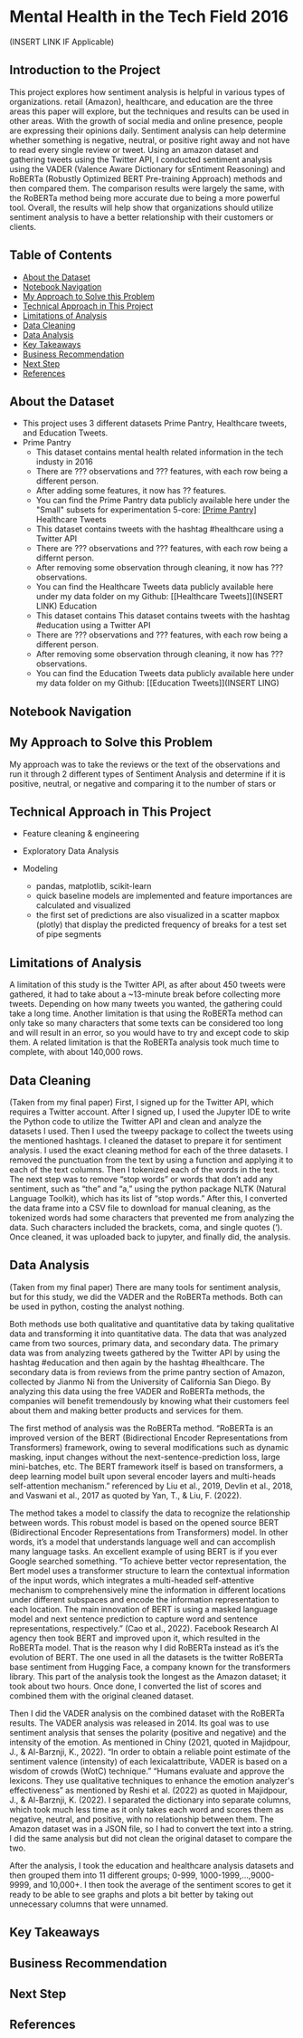 # Mental Health in the Tech Field 2016

(INSERT LINK IF Applicable)

## Introduction to the Project
This project explores how sentiment analysis is helpful in various types of organizations. retail (Amazon), healthcare, and education are the three areas this paper will explore, but the techniques and results can be used in other areas. With the growth of social media and online presence, people are expressing their opinions daily. Sentiment analysis can help determine whether something is negative, neutral, or positive right away and not have to read every single review or tweet. Using an amazon dataset and gathering tweets using the Twitter API, I conducted sentiment analysis using the VADER (Valence Aware Dictionary for sEntiment Reasoning) and RoBERTa (Robustly Optimized BERT Pre-training Approach) methods and then compared them. The comparison results were largely the same, with the RoBERTa method being more accurate due to being a more powerful tool. Overall, the results will help show that organizations should utilize sentiment analysis to have a better relationship with their customers or clients.

## Table of Contents

- [About the Dataset](#about-the-dataset)
- [Notebook Navigation](#notebook-navigation)
- [My Approach to Solve this Problem](#my-approach-to-solve-this-problem)
- [Technical Approach in This Project](#technical-approach-in-this-project)
- [Limitations of Analysis](#limitations-of-analysis)
- [Data Cleaning](#data-cleaning)
- [Data Analysis](#data-analysis)
- [Key Takeaways](#key-takeaways)
- [Business Recommendation](#business-recommendation)
- [Next Step](#next-step)
- [References](#references)

## About the Dataset
- This project uses 3 different datasets Prime Pantry, Healthcare tweets, and Education Tweets.
- Prime Pantry 
    - This dataset contains mental health related information in the tech industy in 2016
    - There are ??? observations and ??? features, with each row being a different person.
    - After adding some features, it now has ?? features.
    - You can find the Prime Pantry data publicly available here under the "Small" subsets for experimentation 5-core: [[Prime Pantry]](https://cseweb.ucsd.edu/~jmcauley/datasets/amazon_v2/)
Healthcare Tweets
    - This dataset contains tweets with the hashtag #healthcare using a Twitter API
    - There are ??? observations and ??? features, with each row being a differnt person.
    - After removing some observation through cleaning, it now has ??? observations.
    - You can find the Healthcare Tweets data publicly available here under my data folder on my Github: [[Healthcare Tweets]](INSERT LINK)
Education
    - This dataset contains This dataset contains tweets with the hashtag #education using a Twitter API
    - There are ??? observations and ??? features, with each row being a different person.
    - After removing some observation through cleaning, it now has ??? observations.
    - You can find the Education Tweets data publicly available here under my data folder on my Github: [[Education Tweets]](INSERT LING)


## Notebook Navigation


## My Approach to Solve this Problem
My approach was to take the reviews or the text of the observations and run it through 2 different types of Sentiment Analysis and determine if it is positive, neutral, or negative and comparing it to the number of stars or 


## Technical Approach in This Project
- Feature cleaning & engineering


- Exploratory Data Analysis

- Modeling
    -  pandas, matplotlib, scikit-learn
    - quick baseline models are implemented and feature importances are calculated and visualized
    - the first set of predictions are also visualized in a scatter mapbox (plotly) that display the predicted frequency of breaks for a test set of pipe segments

## Limitations of Analysis
A limitation of this study is the Twitter API, as after about 450 tweets were gathered, it had to take about a ~13-minute break before collecting more tweets. Depending on how many tweets you wanted, the gathering could take a long time. Another limitation is that using the RoBERTa method can only take so many characters that some texts can be considered too long and will result in an error, so you would have to try and except code to skip them. A related limitation is that the RoBERTa analysis took much time to complete, with about 140,000 rows.

## Data Cleaning
(Taken from my final paper)
First, I signed up for the Twitter API, which requires a Twitter account. After I signed up, I used the Jupyter IDE to write the Python code to utilize the Twitter API and clean and analyze the datasets I used. Then I used the tweepy package to collect the tweets using the mentioned hashtags. I cleaned the dataset to prepare it for sentiment analysis. I used the exact cleaning method for each of the three datasets. I removed the punctuation from the text by using a function and applying it to each of the text columns. Then I tokenized each of the words in the text. The next step was to remove “stop words” or words that don’t add any sentiment, such as “the” and “a,” using the python package NLTK (Natural Language Toolkit), which has its list of “stop words.” After this, I converted the data frame into a CSV file to download for manual cleaning, as the tokenized words had some characters that prevented me from analyzing the data. Such characters included the brackets, coma, and single quotes (‘). Once cleaned, it was uploaded back to jupyter, and finally did, the analysis.

## Data Analysis
(Taken from my final paper)
There are many tools for sentiment analysis, but for this study, we did the VADER and the RoBERTa methods. Both can be used in python, costing the analyst nothing. 

Both methods use both qualitative and quantitative data by taking qualitative data and transforming it into quantitative data. The data that was analyzed came from two sources, primary data, and secondary data. The primary data was from analyzing tweets gathered by the Twitter API by using the hashtag #education and then again by the hashtag #healthcare. The secondary data is from reviews from the prime pantry section of Amazon, collected by Jianmo Ni from the University of California San Diego. By analyzing this data using the free VADER and RoBERTa methods, the companies will benefit tremendously by knowing what their customers feel about them and making better products and services for them. 

The first method of analysis was the RoBERTa method.  “RoBERTa is an improved version of the BERT (Bidirectional Encoder Representations from Transformers) framework, owing to several modifications such as dynamic masking, input changes without the next-sentence-prediction loss, large mini-batches, etc. The BERT framework itself is based on transformers, a deep learning model built upon several encoder layers and multi-heads self-attention mechanism.” referenced by Liu et al., 2019, Devlin et al., 2018, and Vaswani et al., 2017 as quoted by Yan, T., & Liu, F. (2022).

 The method takes a model to classify the data to recognize the relationship between words. This robust model is based on the opened source BERT (Bidirectional Encoder Representations from Transformers) model. In other words, it’s a model that understands language well and can accomplish many language tasks. An excellent example of using BERT is if you ever Google searched something. “To achieve better vector representation, the Bert model uses a transformer structure to learn the contextual information of the input words, which integrates a multi-headed self-attentive mechanism to comprehensively mine the information in different locations under different subspaces and encode the information representation to each location. The main innovation of BERT is using a masked language model and next sentence prediction to capture word and sentence representations, respectively.” (Cao et al., 2022).  Facebook Research AI agency then took BERT and improved upon it, which resulted in the RoBERTa model. That is the reason why I did RoBERTa instead as it’s the evolution of BERT. The one used in all the datasets is the twitter RoBERTa base sentiment from Hugging Face, a company known for the transformers library. This part of the analysis took the longest as the Amazon dataset; it took about two hours. Once done, I converted the list of scores and combined them with the original cleaned dataset. 

 Then I did the VADER analysis on the combined dataset with the RoBERTa results. The VADER analysis was released in 2014. Its goal was to use sentiment analysis that senses the polarity (positive and negative) and the intensity of the emotion. As mentioned in Chiny (2021, quoted in Majidpour, J., & Al-Barznji, K., 2022). “In order to obtain a reliable point estimate of the sentiment valence (intensity) of each lexicalattribute, VADER is based on a wisdom of crowds (WotC) technique.”  “Humans evaluate and approve the lexicons. They use qualitative techniques to enhance the emotion analyzer's effectiveness” as mentioned by Reshi et al. (2022) as quoted in Majidpour, J., & Al-Barznji, K. (2022). I separated the dictionary into separate columns, which took much less time as it only takes each word and scores them as negative, neutral, and positive, with no relationship between them. The Amazon dataset was in a JSON file, so I had to convert the text into a string. I did the same analysis but did not clean the original dataset to compare the two.

 After the analysis, I took the education and healthcare analysis datasets and then grouped them into 11 different groups; 0-999, 1000-1999,…,9000-9999, and 10,000+. I then took the average of the sentiment scores to get it ready to be able to see graphs and plots a bit better by taking out unnecessary columns that were unnamed. 

## Key Takeaways


## Business Recommendation


## Next Step


## References